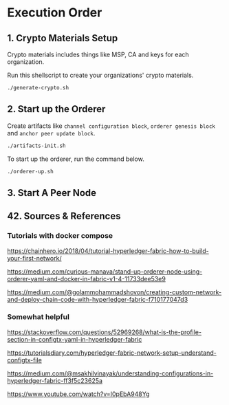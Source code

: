 # Execution Order

## 1. Crypto Materials Setup

Crypto materials includes things like MSP, CA and keys for each organization.

Run this shellscript to create your organizations' crypto materials.

``` bash
./generate-crypto.sh
```

## 2. Start up the Orderer

Create artifacts like `channel configuration block`, `orderer genesis block` and `anchor peer update block`.

```bash
./artifacts-init.sh
```

To start up the orderer, run the command below.

```bash
./orderer-up.sh
```

## 3. Start A Peer Node

## 42. Sources & References

### Tutorials with docker compose

<https://chainhero.io/2018/04/tutorial-hyperledger-fabric-how-to-build-your-first-network/>

<https://medium.com/curious-manava/stand-up-orderer-node-using-orderer-yaml-and-docker-in-fabric-v1-4-11733dee53e9>

<https://medium.com/@golammohammadshovon/creating-custom-network-and-deploy-chain-code-with-hyperledger-fabric-f710177047d3>

### Somewhat helpful

<https://stackoverflow.com/questions/52969268/what-is-the-profile-section-in-configtx-yaml-in-hyperledger-fabric>

<https://tutorialsdiary.com/hyperledger-fabric-network-setup-understand-configtx-file>

<https://medium.com/@msakhilvinayak/understanding-configurations-in-hyperledger-fabric-ff3f5c23625a>

<https://www.youtube.com/watch?v=I0pEbA948Yg>
